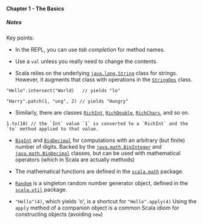 #### Chapter 1 - The Basics

##### *Notes*

Key points:

+ In the REPL, you can use *tab completion* for method names.

+ Use a `val` unless you really need to change the contents.

+ Scala relies on the underlying [`java.lang.String`][12] class for strings.
However, it augments that class with operations in the [`StringOps`][1] class.

```
"Hello".intersect("World)   // yields "lo"

"Harry".patch(1, "ung", 2) // yields "Hungry"

```

+ Similarly, there are classes [`RichInt`][2], [`RichDouble`][3], [`RichChars`][4], and so on.

```
1.to(10) // the `Int` value `1` is converted to a `RichInt` and the `to` method applied to that value.
```

+ [`BigInt`][5] and [`BigDecimal`][6] for computations with an arbitrary (but finite) number of digits.
Backed by the [`java.math.BigInteger`][7] and [`java.math.BigDecimal`][8] classes, but can be used with mathematical operators
(which in Scala are actually methods)

+ The mathematical functions are defined in the [`scala.math`][9] package.

+ [`Random`][10] is a singleton random number generator object, defined in the [`scala.util`][11] package.

+ `"Hello"(4)`, which yields 'o', is a shortcut for `"Hello".apply(4)`
Using the `apply` method of a companion object is a common Scala idiom for constructing objects (avoiding `new`)


[1]: http://www.scala-lang.org/api/2.11.0-M4/#scala.collection.immutable.StringOps
[2]: http://www.scala-lang.org/api/2.11.0-M4/#scala.runtime.RichInt
[3]: http://www.scala-lang.org/api/2.11.0-M4/#scala.runtime.RichDouble
[4]: http://www.scala-lang.org/api/2.11.0-M4/#scala.runtime.RichChar
[5]: http://www.scala-lang.org/api/2.11.0-M4/#scala.math.BigInt
[6]: http://www.scala-lang.org/api/2.11.0-M4/#scala.math.BigDecimal
[7]: https://docs.oracle.com/javase/8/docs/api/java/math/BigInteger.html
[8]: https://docs.oracle.com/javase/8/docs/api/java/math/BigDecimal.html
[9]: http://www.scala-lang.org/api/2.11.0-M4/#scala.math.package
[10]: http://www.scala-lang.org/api/2.11.0-M4/#scala.util.package
[11]: http://www.scala-lang.org/api/2.11.0-M4/#scala.util.Random
[12]: https://docs.oracle.com/javase/8/docs/api/java/lang/String.html